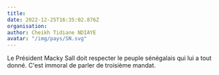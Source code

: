 ```yaml
---
title: 
date: 2022-12-25T16:35:02.876Z
organisation: 
author: Cheikh Tidiane NDIAYE 
avatar: "/img/pays/SN.svg"
---
```


Le Président Macky Sall doit respecter le peuple sénégalais qui lui a tout donné. C'est immoral de parler de troisième mandat.